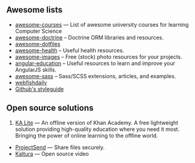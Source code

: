 ## Awesome lists

* [awesome-courses](https://github.com/prakhar1989/awesome-courses) — List of awesome university courses for learning Computer Science
* [awesome-doctrine](https://github.com/TomasVotruba/awesome-doctrine) – Doctrine ORM libraries and resources.
* [awesome-dotfiles](https://github.com/webpro/awesome-dotfiles)
* [awesome-health](https://github.com/prabhic/awesome-health) – Useful health resources.
* [awesome-images](https://github.com/heyalexej/awesome-images) – Free (stock) photo resources for your projects.
* [angular-education](https://github.com/timjacobi/angular-education) – Useful resources to learn and improve your AngularJS skills.
* [awesome-sass](https://github.com/HugoGiraudel/awesome-sass) – Sass/SCSS extensions, articles, and examples.
* [webfishdaily](http://www.webfishdaily.com)
* [Github's styleguide](https://github.com/styleguide)

## Open source solutions

1. [KA Lite](https://learningequality.org/ka-lite/) — An offline version of Khan Academy. A free lightweight solution providing high-quality education where you need it most. Bringing the power of online learning to the offline world.
- [ProjectSend](http://www.projectsend.org) — Share files securely.
- [Kaltura](http://corp.kaltura.com) — Open source video
